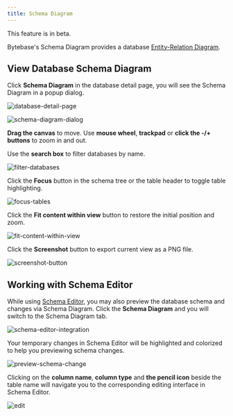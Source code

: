 ```yaml
---
title: Schema Diagram
---
```


<HintBlock type="warning">

This feature is in beta.

</HintBlock>

Bytebase's Schema Diagram provides a database [Entity-Relation Diagram](https://en.wikipedia.org/wiki/Entity%E2%80%93relationship_model).

## View Database Schema Diagram

Click **Schema Diagram** in the database detail page, you will see the Schema Diagram in a popup dialog.

![database-detail-page](/docs/change-database/schema-diagram/database-detail-page.webp)

![schema-diagram-dialog](/docs/change-database/schema-diagram/schema-diagram-dialog.webp)

**Drag the canvas** to move. Use **mouse wheel**, **trackpad** or **click the -/+ buttons** to zoom in and out.

Use the **search box** to filter databases by name.

![filter-databases](/docs/change-database/schema-diagram/filter-databases.webp)

Click the **Focus** button in the schema tree or the table header to toggle table highlighting.

![focus-tables](/docs/change-database/schema-diagram/focus-tables.webp)

Click the **Fit content within view** button to restore the initial position and zoom.

![fit-content-within-view](/docs/change-database/schema-diagram/fit-content-within-view.webp)

Click the **Screenshot** button to export current view as a PNG file.

![screenshot-button](/docs/change-database/schema-diagram/screenshot-button.webp)

## Working with Schema Editor

While using [Schema Editor](/docs/change-database/schema-editor), you may also preview the database schema and changes via Schema Diagram. Click the **Schema Diagram** and you will switch to the Schema Diagram tab.

![schema-editor-integration](/docs/change-database/schema-diagram/schema-editor-integration.webp)

Your temporary changes in Schema Editor will be highlighted and colorized to help you previewing schema changes.

![preview-schema-change](/docs/change-database/schema-diagram/preview-schema-change.webp)

Clicking on the **column name**, **column type** and **the pencil icon** beside the table name will navigate you to the corresponding editing interface in Schema Editor.

![edit](/docs/change-database/schema-diagram/edit.webp)
